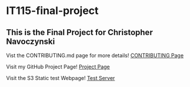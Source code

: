 # IT115-final-project

## This is the Final Project for Christopher Navoczynski

Vist the CONTRIBUTING.md page for more details!
<a href = "https://github.com/ChrisNavoczynski/IT115-final-project/blob/main/CONTRIBUTING.md" target="blank">CONTRIBUTING Page</a>

Visit my GitHub Project Page!
[Project Page](https://chrisnavoczynski.github.io/IT115-final-project/index.html)

Visit the S3 Static test Webpage!
[Test Server](http://it115-chrisnavo-finalproject.s3-website-us-east-1.amazonaws.com/test.html)
